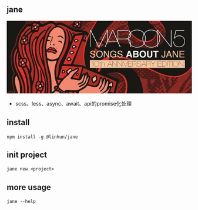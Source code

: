 ## jane
![cover](./cover.jpg)
+ scss、less、async、await、api的promise化处理

## install
```
npm install -g @linhun/jane
```


## init project
```
jane new <project>
```


## more usage
```
jane --help
```



